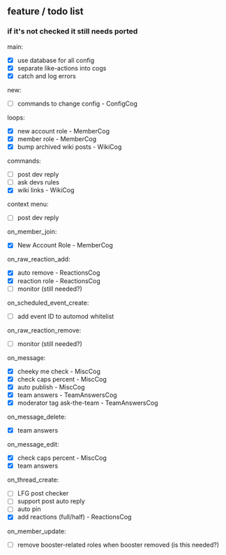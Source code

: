 ## feature / todo list
### if it's not checked it still needs ported

main:
- [x] use database for all config
- [x] separate like-actions into cogs
- [x] catch and log errors

new:
- [ ] commands to change config - ConfigCog

loops:
- [x] new account role - MemberCog
- [x] member role - MemberCog
- [x] bump archived wiki posts - WikiCog

commands:
- [ ] post dev reply
- [ ] ask devs rules
- [x] wiki links - WikiCog

context menu:
- [ ] post dev reply

on_member_join:
- [x] New Account Role - MemberCog

on_raw_reaction_add:
- [x] auto remove  - ReactionsCog
- [x] reaction role - ReactionsCog
- [ ] monitor (still needed?)

on_scheduled_event_create:
- [ ] add event ID to automod whitelist

on_raw_reaction_remove:
- [ ] monitor (still needed?)

on_message:
- [x] cheeky me check - MiscCog
- [x] check caps percent - MiscCog
- [x] auto publish - MiscCog
- [x] team answers - TeamAnswersCog
- [x] moderator tag ask-the-team - TeamAnswersCog

on_message_delete:
- [x] team answers

on_message_edit:
- [x] check caps percent - MiscCog
- [x] team answers

on_thread_create:
- [ ] LFG post checker
- [ ] support post auto reply
- [ ] auto pin
- [x] add reactions (full/half) - ReactionsCog

on_member_update:
- [ ] remove booster-related roles when booster removed (is this needed?)
